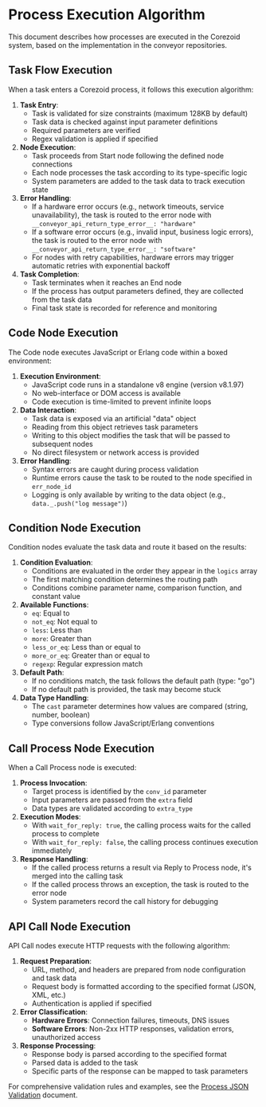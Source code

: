 # Process Execution Algorithm

This document describes how processes are executed in the Corezoid system, based on the
implementation in the conveyor repositories.

## Task Flow Execution

When a task enters a Corezoid process, it follows this execution algorithm:

1. **Task Entry**:
   - Task is validated for size constraints (maximum 128KB by default)
   - Task data is checked against input parameter definitions
   - Required parameters are verified
   - Regex validation is applied if specified
2. **Node Execution**:
   - Task proceeds from Start node following the defined node connections
   - Each node processes the task according to its type-specific logic
   - System parameters are added to the task data to track execution state
3. **Error Handling**:
   - If a hardware error occurs (e.g., network timeouts, service unavailability), the task is routed
     to the error node with `__conveyor_api_return_type_error__: "hardware"`
   - If a software error occurs (e.g., invalid input, business logic errors), the task is routed to
     the error node with `__conveyor_api_return_type_error__: "software"`
   - For nodes with retry capabilities, hardware errors may trigger automatic retries with
     exponential backoff
4. **Task Completion**:
   - Task terminates when it reaches an End node
   - If the process has output parameters defined, they are collected from the task data
   - Final task state is recorded for reference and monitoring

## Code Node Execution

The Code node executes JavaScript or Erlang code within a boxed environment:

1. **Execution Environment**:
   - JavaScript code runs in a standalone v8 engine (version v8.1.97)
   - No web-interface or DOM access is available
   - Code execution is time-limited to prevent infinite loops
2. **Data Interaction**:
   - Task data is exposed via an artificial "data" object
   - Reading from this object retrieves task parameters
   - Writing to this object modifies the task that will be passed to subsequent nodes
   - No direct filesystem or network access is provided
3. **Error Handling**:
   - Syntax errors are caught during process validation
   - Runtime errors cause the task to be routed to the node specified in `err_node_id`
   - Logging is only available by writing to the data object (e.g., `data._.push("log message")`)

## Condition Node Execution

Condition nodes evaluate the task data and route it based on the results:

1. **Condition Evaluation**:
   - Conditions are evaluated in the order they appear in the `logics` array
   - The first matching condition determines the routing path
   - Conditions combine parameter name, comparison function, and constant value
2. **Available Functions**:
   - `eq`: Equal to
   - `not_eq`: Not equal to
   - `less`: Less than
   - `more`: Greater than
   - `less_or_eq`: Less than or equal to
   - `more_or_eq`: Greater than or equal to
   - `regexp`: Regular expression match
3. **Default Path**:
   - If no conditions match, the task follows the default path (type: "go")
   - If no default path is provided, the task may become stuck
4. **Data Type Handling**:
   - The `cast` parameter determines how values are compared (string, number, boolean)
   - Type conversions follow JavaScript/Erlang conventions

## Call Process Node Execution

When a Call Process node is executed:

1. **Process Invocation**:
   - Target process is identified by the `conv_id` parameter
   - Input parameters are passed from the `extra` field
   - Data types are validated according to `extra_type`
2. **Execution Modes**:
   - With `wait_for_reply: true`, the calling process waits for the called process to complete
   - With `wait_for_reply: false`, the calling process continues execution immediately
3. **Response Handling**:
   - If the called process returns a result via Reply to Process node, it's merged into the calling
     task
   - If the called process throws an exception, the task is routed to the error node
   - System parameters record the call history for debugging

## API Call Node Execution

API Call nodes execute HTTP requests with the following algorithm:

1. **Request Preparation**:
   - URL, method, and headers are prepared from node configuration and task data
   - Request body is formatted according to the specified format (JSON, XML, etc.)
   - Authentication is applied if specified
2. **Error Classification**:
   - **Hardware Errors**: Connection failures, timeouts, DNS issues
   - **Software Errors**: Non-2xx HTTP responses, validation errors, unauthorized access
3. **Response Processing**:
   - Response body is parsed according to the specified format
   - Parsed data is added to the task
   - Specific parts of the response can be mapped to task parameters

For comprehensive validation rules and examples, see the
[Process JSON Validation](process-json-validation.md) document.
